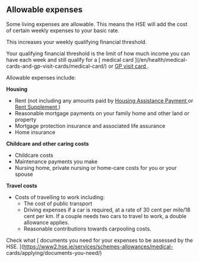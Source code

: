 ##  Allowable expenses

Some living expenses are allowable. This means the HSE will add the cost of
certain weekly expenses to your basic rate.

This increases your weekly qualifying financial threshold.

Your qualifying financial threshold is the limit of how much income you can
have each week and still qualify for a [ medical card ](/en/health/medical-
cards-and-gp-visit-cards/medical-card/) or [ GP visit card
](/en/health/medical-cards-and-gp-visit-cards/gp-visit-cards/) .

Allowable expenses include:

**Housing**

  * Rent (not including any amounts paid by [ Housing Assistance Payment ](https://www.citizensinformation.ie/en/housing/renting-a-home/help-with-renting/housing-assistance-payment/) or [ Rent Supplement ](https://www.citizensinformation.ie/en/social-welfare/social-welfare-payments/supplementary-welfare-schemes/rent-supplement/) ) 
  * Reasonable mortgage payments on your family home and other land or property 
  * Mortgage protection insurance and associated life assurance 
  * Home insurance 

**Childcare and other caring costs**

  * Childcare costs 
  * Maintenance payments you make 
  * Nursing home, private nursing or home-care costs for you or your spouse 

**Travel costs**

  * Costs of travelling to work including: 
    * The cost of public transport 
    * Driving expenses if a car is required, at a rate of 30 cent per mile/18 cent per km. If a couple needs two cars to travel to work, a double allowance applies. 
    * Reasonable contributions towards carpooling costs. 

Check what [ documents you need for your expenses to be assessed by the HSE.
](https://www2.hse.ie/services/schemes-allowances/medical-
cards/applying/documents-you-need/)
